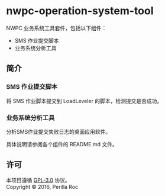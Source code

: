 nwpc-operation-system-tool
=====

NWPC 业务系统工具套件，包括以下组件：

* SMS 作业提交脚本
* 业务系统分析工具

简介
----

### SMS 作业提交脚本

将 SMS 作业脚本提交到 LoadLeveler 的脚本，检测提交是否成功。

### 业务系统分析工具

分析SMS作业提交失败日志的桌面应用软件。


具体说明请参阅各个组件的 README.md 文件。

许可
-------

本项目遵循 [GPL-3.0](#) 协议。  
Copyright &copy; 2016, Perilla Roc

[GPL-3.0]: http://www.gnu.org/licenses/gpl-3.0.en.html
